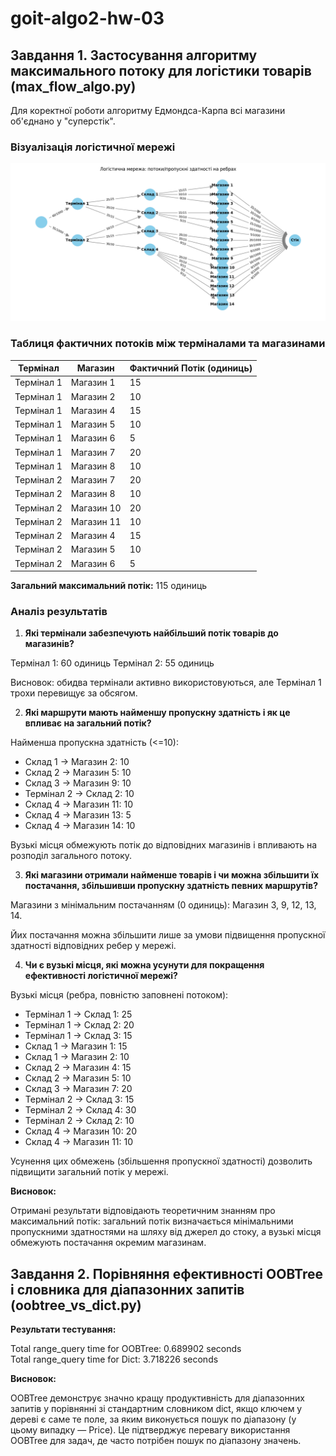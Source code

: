 # goit-algo2-hw-03

## Завдання 1. Застосування алгоритму максимального потоку для логістики товарів (max_flow_algo.py)

Для коректної роботи алгоритму Едмондса-Карпа всі магазини об'єднано у "суперстік".

### Візуалізація логістичної мережі

![Логістична мережа](figure.png)

### Таблиця фактичних потоків між терміналами та магазинами

| Термінал   | Магазин    | Фактичний Потік (одиниць) |
| ---------- | ---------- | ------------------------- |
| Термінал 1 | Магазин 1  | 15                        |
| Термінал 1 | Магазин 2  | 10                        |
| Термінал 1 | Магазин 4  | 15                        |
| Термінал 1 | Магазин 5  | 10                        |
| Термінал 1 | Магазин 6  | 5                         |
| Термінал 1 | Магазин 7  | 20                        |
| Термінал 1 | Магазин 8  | 10                        |
| Термінал 2 | Магазин 7  | 20                        |
| Термінал 2 | Магазин 8  | 10                        |
| Термінал 2 | Магазин 10 | 20                        |
| Термінал 2 | Магазин 11 | 10                        |
| Термінал 2 | Магазин 4  | 15                        |
| Термінал 2 | Магазин 5  | 10                        |
| Термінал 2 | Магазин 6  | 5                         |

**Загальний максимальний потік:** 115 одиниць

### Аналіз результатів

1. **Які термінали забезпечують найбільший потік товарів до магазинів?**

Термінал 1: 60 одиниць
Термінал 2: 55 одиниць

Висновок: обидва термінали активно використовуються, але Термінал 1 трохи перевищує за обсягом.

2. **Які маршрути мають найменшу пропускну здатність і як це впливає на загальний потік?**

Найменша пропускна здатність (<=10):

- Склад 1 → Магазин 2: 10
- Склад 2 → Магазин 5: 10
- Склад 3 → Магазин 9: 10
- Термінал 2 → Склад 2: 10
- Склад 4 → Магазин 11: 10
- Склад 4 → Магазин 13: 5
- Склад 4 → Магазин 14: 10

Вузькі місця обмежують потік до відповідних магазинів і впливають на розподіл загального потоку.

3. **Які магазини отримали найменше товарів і чи можна збільшити їх постачання, збільшивши пропускну здатність певних маршрутів?**

Магазини з мінімальним постачанням (0 одиниць): Магазин 3, 9, 12, 13, 14.

Йих постачання можна збільшити лише за умови підвищення пропускної здатності відповідних ребер у мережі.

4. **Чи є вузькі місця, які можна усунути для покращення ефективності логістичної мережі?**

Вузькі місця (ребра, повністю заповнені потоком):

- Термінал 1 → Склад 1: 25
- Термінал 1 → Склад 2: 20
- Термінал 1 → Склад 3: 15
- Склад 1 → Магазин 1: 15
- Склад 1 → Магазин 2: 10
- Склад 2 → Магазин 4: 15
- Склад 2 → Магазин 5: 10
- Склад 3 → Магазин 7: 20
- Термінал 2 → Склад 3: 15
- Термінал 2 → Склад 4: 30
- Термінал 2 → Склад 2: 10
- Склад 4 → Магазин 10: 20
- Склад 4 → Магазин 11: 10

Усунення цих обмежень (збільшення пропускної здатності) дозволить підвищити загальний потік у мережі.

**Висновок:**

Отримані результати відповідають теоретичним знанням про максимальний потік: загальний потік визначається мінімальними пропускними здатностями на шляху від джерел до стоку, а вузькі місця обмежують постачання окремим магазинам.

## Завдання 2. Порівняння ефективності OOBTree і словника для діапазонних запитів (oobtree_vs_dict.py)

**Результати тестування:**

Total range_query time for OOBTree: 0.689902 seconds  
Total range_query time for Dict: 3.718226 seconds

**Висновок:**

OOBTree демонструє значно кращу продуктивність для діапазонних запитів у порівнянні зі стандартним словником dict, якщо ключем у дереві є саме те поле, за яким виконується пошук по діапазону (у цьому випадку — Price). Це підтверджує перевагу використання OOBTree для задач, де часто потрібен пошук по діапазону значень.
